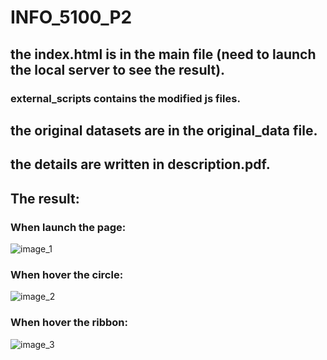 # INFO_5100_P2

## the index.html is in the main file (need to launch the local server to see the result).
### external_scripts contains the modified js files.

## the original datasets are in the original_data file.

## the details are written in description.pdf.

## The result:

### When launch the page:
![image_1](../results/image_1.png)

### When hover the circle:
![image_2](../results/image_2.png)

### When hover the ribbon:
![image_3](../results/image_3.png)
